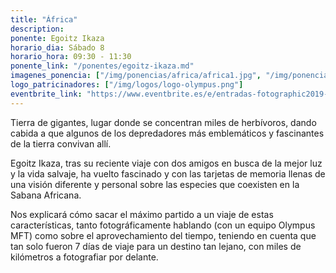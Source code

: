 ```yaml
---
title: "África"
description: 
ponente: Egoitz Ikaza
horario_dia: Sábado 8
horario_hora: 09:30 - 11:30
ponente_link: "/ponentes/egoitz-ikaza.md"
imagenes_ponencia: ["/img/ponencias/africa/africa1.jpg", "/img/ponencias/africa/africa2.jpg"]
logo_patricinadores: ["/img/logos/logo-olympus.png"]
eventbrite_link: "https://www.eventbrite.es/e/entradas-fotographic2019-61801209080"
---
```

Tierra de gigantes, lugar donde se concentran miles de herbívoros, dando cabida a que algunos de los depredadores más emblemáticos y fascinantes de la tierra convivan allí.

Egoitz Ikaza, tras su reciente viaje con dos amigos en busca de la mejor luz y la vida salvaje, ha vuelto fascinado y con las tarjetas de memoria llenas de una visión diferente y personal sobre las especies que coexisten en la Sabana Africana.

Nos explicará cómo sacar el máximo partido a un viaje de estas características, tanto fotográficamente hablando (con un equipo Olympus MFT) como sobre el aprovechamiento del tiempo, teniendo en cuenta que tan solo fueron 7 días de viaje para un destino tan lejano, con miles de kilómetros a fotografiar por delante.
